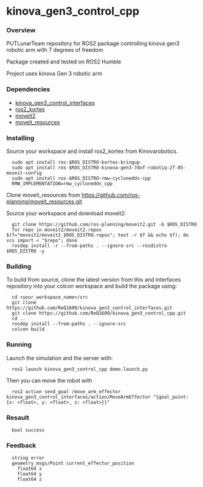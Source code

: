 # kinova_gen3_control_cpp
### Overview

PUTLunarTeam repository for ROS2 package controlling kinova gen3 robotic arm with 7 degrees of freedom

Package created and tested on ROS2 Humble

Project uses kinova Gen 3 robotic arm

### Dependencies

- [kinova_gen3_control_interfaces](https://github.com/ReQ1600/kinova_gen3_control_interfaces)
- [ros2_kortex](https://github.com/Kinovarobotics/ros2_kortex)
- [moveit2](https://github.com/ros-planning/moveit2)
- [moveit_resources](https://github.com/ros-planning/moveit_resources)

### Installing

Source your workspace and install ros2_kortex from Kinovarobotics.
~~~
  sudo apt install ros-$ROS_DISTRO-kortex-bringup
  sudo apt install ros-$ROS_DISTRO-kinova-gen3-7dof-robotiq-2f-85-moveit-config
  sudo apt install ros-$ROS_DISTRO-rmw-cyclonedds-cpp
  RMW_IMPLEMENTATION=rmw_cyclonedds_cpp
~~~

Clone moveit_resources from https://github.com/ros-planning/moveit_resources.git

Source your workspace and download moveit2:
~~~
  git clone https://github.com/ros-planning/moveit2.git -b $ROS_DISTRO
  for repo in moveit2/moveit2.repos $(f="moveit2/moveit2_$ROS_DISTRO.repos"; test -r $f && echo $f); do vcs import < "$repo"; done
  rosdep install -r --from-paths . --ignore-src --rosdistro $ROS_DISTRO -y
~~~

### Building

To build from source, clone the latest version from this and interfaces repository into your colcon workspace and build the package using:
~~~
  cd <your_workspace_name>/src
  git clone https://github.com/ReQ1600/kinova_gen3_control_interfaces.git
  git clone https://github.com/ReQ1600/kinova_gen3_control_cpp.git
  cd ..
  rosdep install --from-paths . --ignore-src
  colcon build
~~~

### Running

Launch the simulation and the server with:
~~~
  ros2 launch kinova_gen3_control_cpp demo.launch.py
~~~
Then you can move the robot with
~~~
  ros2 action send_goal /move_arm_effector kinova_gen3_control_interfaces/action/MoveArmEffector "{goal_point: {x: <float>, y: <float>, z: <float>}}"
~~~

### Resault
~~~
  bool success
~~~

### Feedback
~~~
  string error
  geometry_msgs/Point current_effector_position
	float64 x
	float64 y
	float64 z
~~~

